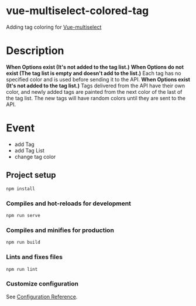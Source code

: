 # vue-multiselect-colored-tag
Adding tag coloring for [Vue-multiselect](https://vue-multiselect.js.org/#sub-getting-started)

# Description
**When Options exist (It's not added to the tag list.)**
**When Options do not exist (The tag list is empty and doesn't add to the list.)**
Each tag has no specified color and is used before sending it to the API.
**When Options exist (It's not added to the tag list.)**
Tags delivered from the API have their own color,
and newly added tags are painted from the next color of the last of the tag list.
The new tags will have random colors until they are sent to the API.

# Event
- add Tag
- add Tag List
- change tag color

## Project setup
```
npm install
```

### Compiles and hot-reloads for development
```
npm run serve
```

### Compiles and minifies for production
```
npm run build
```

### Lints and fixes files
```
npm run lint
```

### Customize configuration
See [Configuration Reference](https://cli.vuejs.org/config/).
